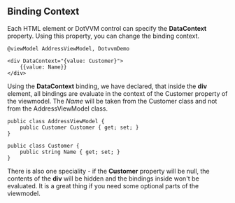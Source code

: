 ﻿## Binding Context

Each HTML element or DotVVM control can specify the **DataContext** property. Using this property, you can change the binding context.

```DOTHTML
@viewModel AddressViewModel, DotvvmDemo

<div DataContext="{value: Customer}">
	{{value: Name}}
</div>
```

Using the **DataContext** binding, we have declared, that inside the **div** element, all bindings are evaluate in the context of the 
Customer property of the viewmodel. The _Name_ will be taken from the Customer class and not from the AddressViewModel class.

```CSHARP
public class AddressViewModel {	
	public Customer Customer { get; set; }	
}

public class Customer {
	public string Name { get; set; }	
}
```

There is also one speciality - if the **Customer** property will be null, the contents of the **div** will be hidden and the bindings 
inside won't be evaluated. It is a great thing if you need some optional parts of the viewmodel.